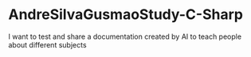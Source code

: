 # AndreSilvaGusmaoStudy-C-Sharp
I want to test and share a documentation created by AI to teach people about different subjects
